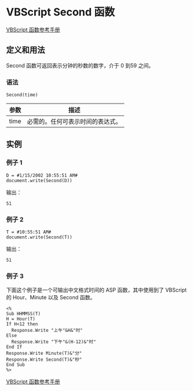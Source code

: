 # VBScript Second 函数

[VBScript 函数参考手册](/vbscript/vbscript_ref_functions.asp "VBScript 函数")

## 定义和用法

Second 函数可返回表示分钟的秒数的数字，介于 0 到59 之间。

### 语法

```
Second(time)
```

| 参数 | 描述 |
| --- | --- |
| time | 必需的。任何可表示时间的表达式。 |

## 实例

### 例子 1

```
D = #1/15/2002 10:55:51 AM#
document.write(Second(D))
```

输出：

```
51
```

### 例子 2

```
T = #10:55:51 AM#
document.write(Second(T))
```

输出：

```
51
```

### 例子 3

下面这个例子是一个可输出中文格式时间的 ASP 函数，其中使用到了 VBScript 的 Hour、Minute 以及 Second 函数。

```
<%
Sub HHMMSS(T)
H = Hour(T)
If H<12 then
  Response.Write "上午"&H&"时"
Else
  Response.Write "下午"&(H-12)&"时"
End If
Response.Write Minute(T)&"分"
Response.Write Second(T)&"秒"
End Sub
%>

```

[VBScript 函数参考手册](/vbscript/vbscript_ref_functions.asp "VBScript 函数")

